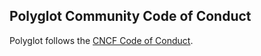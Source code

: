 ## Polyglot Community Code of Conduct

Polyglot follows the [CNCF Code of Conduct](https://github.com/cncf/foundation/blob/master/code-of-conduct.md).
